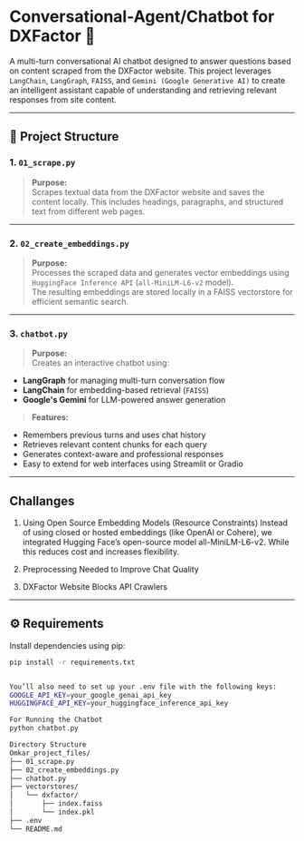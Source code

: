 # Conversational-Agent/Chatbot for DXFactor  🤖

A multi-turn conversational AI chatbot designed to answer questions based on content scraped from the DXFactor website. This project leverages `LangChain`, `LangGraph`, `FAISS`, and `Gemini (Google Generative AI)` to create an intelligent assistant capable of understanding and retrieving relevant responses from site content.

---

## 🧩 Project Structure

### 1. `01_scrape.py`  
> **Purpose:**  
Scrapes textual data from the DXFactor website and saves the content locally. This includes headings, paragraphs, and structured text from different web pages.

---

### 2. `02_create_embeddings.py`  
> **Purpose:**  
Processes the scraped data and generates vector embeddings using `HuggingFace Inference API` (`all-MiniLM-L6-v2` model).  
The resulting embeddings are stored locally in a FAISS vectorstore for efficient semantic search.

---

### 3. `chatbot.py`  
> **Purpose:**  
Creates an interactive chatbot using:
- **LangGraph** for managing multi-turn conversation flow
- **LangChain** for embedding-based retrieval (`FAISS`)
- **Google's Gemini** for LLM-powered answer generation

> **Features:**
- Remembers previous turns and uses chat history
- Retrieves relevant content chunks for each query
- Generates context-aware and professional responses
- Easy to extend for web interfaces using Streamlit or Gradio

---
## Challanges
1. Using Open Source Embedding Models (Resource Constraints)
Instead of using closed or hosted embeddings (like OpenAI or Cohere), we integrated Hugging Face’s open-source model all-MiniLM-L6-v2. While this reduces cost and increases flexibility.

2. Preprocessing Needed to Improve Chat Quality

3. DXFactor Website Blocks API Crawlers
---

## ⚙️ Requirements

Install dependencies using pip:

```bash
pip install -r requirements.txt


You’ll also need to set up your .env file with the following keys:
GOOGLE_API_KEY=your_google_genai_api_key
HUGGINGFACE_API_KEY=your_huggingface_inference_api_key

For Running the Chatbot
python chatbot.py

Directory Structure
Omkar_project_files/
├── 01_scrape.py
├── 02_create_embeddings.py
├── chatbot.py
├── vectorstores/
│   └── dxfactor/
│       ├── index.faiss
│       └── index.pkl
├── .env
└── README.md



